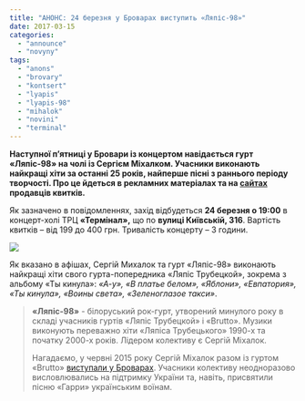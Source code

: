 ```yaml
---
title: "АНОНС: 24 березня у Броварах виступить «Ляпіс-98»"
date: 2017-03-15
categories: 
  - "announce"
  - "novyny"
tags: 
  - "anons"
  - "brovary"
  - "kontsert"
  - "lyapis"
  - "lyapis-98"
  - "mihalok"
  - "novini"
  - "terminal"
---
```


**Наступної п’ятниці у Бровари із концертом навідається гурт «Ляпіс-98» на чолі із Сергієм Міхалком. Учасники виконають найкращі хіти за останні 25 років, найперше пісні з раннього періоду творчості. Про це йдеться в рекламних матеріалах та на [сайтах](https://brovary.karabas.com/ua/sergej-mihalok-i-gruppa-lyapis-98-brovary) продавців квитків.**

Як зазначено в повідомленнях, захід відбудеться **24 березня о 19:00** в концерт-холі ТРЦ **«Термінал»,** що по **вулиці Київській, 316**. Вартість квитків – від 199 до 400 грн. Тривалість концерту – 3 години.

[![](https://mpz.brovary.org/wp-content/uploads/2017/03/lyapis-98-anons-afisha-kontsert.jpg)](https://mpz.brovary.org/wp-content/uploads/2017/03/lyapis-98-anons-afisha-kontsert.jpg)

Як вказано в афішах, Сергій Михалок та гурт «Ляпіс-98» виконають найкращі хіти свого гурта-попередника «Ляпіс Трубецкой», зокрема з альбому «Ты кинула»: _«А-у», «В платье белом», «Яблони», «Евпатория», «Ты кинула», «Воины света», «Зеленоглазое такси»_.

> **«Ляпіс-98»** - білоруський рок-гурт, утворений минулого року в складі учасників гуртів «Ляпіс Трубецкой» і «Brutto». Музики виконують переважно хіти «Ляпіса Трубецького» 1990-х та початку 2000-х років. Лідером колективу є Сергій Міхалок.
> 
> Нагадаємо, у червні 2015 року Сергій Міхалок разом із гуртом «Brutto» [виступали у Броварах](https://mpz.brovary.org/krov-z-molotkom-brutto-mihalok-porvali-brovari-robochim-pank-rokom/). Учасники колективу неодноразово висловлювались на підтримку України та, навіть, присвятили пісню «Гарри» українським воїнам.
